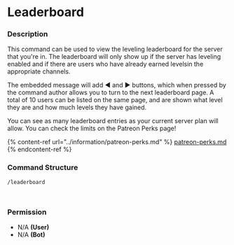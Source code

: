 # Leaderboard

### Description

This command can be used to view the leveling leaderboard for the server that you're in. The leaderboard will only show up if the server has leveling enabled and if there are users who have already earned levelsin the appropriate channels.&#x20;

The embedded message will add ◀ and ▶ buttons, which when pressed by the command author allows you to turn to the next leaderboard page. A total of 10 users can be listed on the same page, and are shown what level they are and how much levels they have gained.

You can see as many leaderboard entries as your current server plan will allow. You can check the limits on the Patreon Perks page!

{% content-ref url="../information/patreon-perks.md" %}
[patreon-perks.md](../information/patreon-perks.md)
{% endcontent-ref %}

### Command Structure

```
/leaderboard
```

<figure><img src="https://i.imgur.com/yQM1gOm.png" alt=""><figcaption></figcaption></figure>

<figure><img src="https://i.imgur.com/PxkNV8a.png" alt=""><figcaption></figcaption></figure>

### **Permission**

* N/A **(User)**
* N/A **(Bot)**
